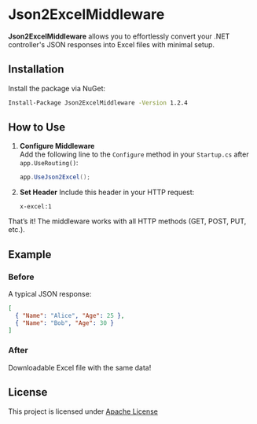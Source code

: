 # Json2ExcelMiddleware  

**Json2ExcelMiddleware** allows you to effortlessly convert your .NET controller's JSON responses into Excel files with minimal setup.  

## Installation  

Install the package via NuGet:  
```bash
Install-Package Json2ExcelMiddleware -Version 1.2.4
```

## How to Use  

1. **Configure Middleware**  
   Add the following line to the `Configure` method in your `Startup.cs` after `app.UseRouting()`:  
   ```csharp
   app.UseJson2Excel();
   ```
2. **Set Header**
   Include this header in your HTTP request:
   ```
   x-excel:1
   ```
That’s it! The middleware works with all HTTP methods (GET, POST, PUT, etc.).

## Example
### Before
A typical JSON response:
```json
[
  { "Name": "Alice", "Age": 25 },
  { "Name": "Bob", "Age": 30 }
]
```
### After
Downloadable Excel file with the same data!

## License
This project is licensed under [Apache License](https://github.com/stormaref/Json2ExcelMiddleware/blob/main/LICENSE)
